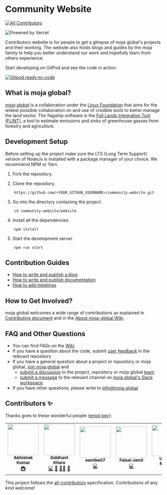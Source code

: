 # Community Website

<!-- ALL-CONTRIBUTORS-BADGE:START - Do not remove or modify this section -->
[![All Contributors](https://img.shields.io/badge/all_contributors-5-orange.svg?style=flat-square)](#contributors-)
<!-- ALL-CONTRIBUTORS-BADGE:END -->

![Powered by Vercel](website/static/img/powered-by-vercel.svg)

Contributors website is for people to get a glimpse of moja global's projects and their working. The website also holds blogs and guides by the moja family to help you better understand our work and hopefully learn from others experience.

Start developing on GitPod and see the code in action.

[![Gitpod ready-to-code](https://img.shields.io/badge/Gitpod-ready--to--code-blue?logo=gitpod)](https://gitpod.io/#https://github.com/moja-global/community-website/)

## What is moja global?

[_moja global_](http://moja.global/) is a collaboration under the [Linux Foundation](https://linuxfoundation.org/) that aims for the widest possible collaboration on and use of credible tools to better manage the land sector. The flagship software is the [Full Lands Integration Tool (FLINT)](https://github.com/moja-global/flint), a tool to estimate emissions and sinks of greenhouse gasses from forestry and agriculture.

## Development Setup

Before setting up the project make sure the LTS (Long Term Support) version of NodeJs is installed with a package manager of your choice. We recommend NPM or Yarn.

1. Fork the repository.

2. Clone the repository.

```
    https://github.com/<YOUR_GITHUB_USERNAME>/community-website.git
```

3. Go into the directory containing the project.

```
    cd community-website/website
```

4. Install all the dependencies

```
    npm install
```

5. Start the development server.

```
    npm run start
```

## Contribution Guides

- [How to write and publish a blog](https://community.moja.global/community/contributing#writing-new-blogs)
- [How to write and publish documentation](https://community.moja.global/community/contributing#adding-new-documentation)
- [How to add meetings](https://github.com/moja-global/community-website/blob/main/website/meetings.md)

## How to Get Involved?

moja global welcomes a wide range of contributions as explained in [Contributing document](https://github.com/moja-global/About-moja-global/blob/master/CONTRIBUTING.md) and in the [About moja-global Wiki](https://github.com/moja-global/.github/wiki).

## FAQ and Other Questions

- You can find FAQs on the [Wiki](https://github.com/moja.global/.github/wiki).
- If you have a question about the code, submit [user feedback](https://github.com/moja-global/About-moja-global/blob/master/Contributing/How-to-Provide-User-Feedback.md) in the relevant repository
- If you have a general question about a project or repository or moja global, [join moja global](https://github.com/moja-global/About-moja-global/blob/master/Contributing/How-to-Join-moja-global.md) and
  - [submit a discussion](https://help.github.com/en/articles/about-team-discussions) to the project, repository or moja global [team](https://github.com/orgs/moja-global/teams)
  - [submit a message](https://get.slack.help/hc/en-us/categories/200111606#send-messages) to the relevant channel on [moja global's Slack workspace](mojaglobal.slack.com).
- If you have other questions, please write to info@moja.global

## Contributors ✨

Thanks goes to these wonderful people ([emoji key](https://allcontributors.org/docs/en/emoji-key)):

<!-- ALL-CONTRIBUTORS-LIST:START - Do not remove or modify this section -->
<!-- prettier-ignore-start -->
<!-- markdownlint-disable -->
<table>
  <tr>
    <td align="center"><a href="https://www.linkedin.com/in/abhishek-kr09/"><img src="https://avatars.githubusercontent.com/u/48255244?v=4?s=100" width="100px;" alt=""/><br /><sub><b>Abhishek Kumar</b></sub></a><br /><a href="#infra-Abhishek-kumar09" title="Infrastructure (Hosting, Build-Tools, etc)">🚇</a></td>
    <td align="center"><a href="https://siddhant-k-code.github.io/"><img src="https://avatars.githubusercontent.com/u/55068936?v=4?s=100" width="100px;" alt=""/><br /><sub><b>Siddhant Khare</b></sub></a><br /><a href="https://github.com/moja-global/community-website/commits?author=Siddhant-K-code" title="Code">💻</a> <a href="https://github.com/moja-global/community-website/pulls?q=is%3Apr+reviewed-by%3ASiddhant-K-code" title="Reviewed Pull Requests">👀</a> <a href="#mentoring-Siddhant-K-code" title="Mentoring">🧑‍🏫</a> <a href="#question-Siddhant-K-code" title="Answering Questions">💬</a></td>
    <td align="center"><a href="https://github.com/eemike07"><img src="https://avatars.githubusercontent.com/u/2515617?v=4?s=100" width="100px;" alt=""/><br /><sub><b>eemike07</b></sub></a><br /><a href="https://github.com/moja-global/community-website/commits?author=eemike07" title="Code">💻</a></td>
    <td align="center"><a href="http://www.linkedin.com/in/faisaljamil25"><img src="https://avatars.githubusercontent.com/u/69186619?v=4?s=100" width="100px;" alt=""/><br /><sub><b>Faisal Jamil</b></sub></a><br /><a href="https://github.com/moja-global/community-website/commits?author=faisaljamil25" title="Code">💻</a></td>
    <td align="center"><a href="https://github.com/utkarsh1311"><img src="https://avatars.githubusercontent.com/u/70108561?v=4?s=100" width="100px;" alt=""/><br /><sub><b>Utkarsh Maurya</b></sub></a><br /><a href="https://github.com/moja-global/community-website/issues?q=author%3Autkarsh1311" title="Bug reports">🐛</a></td>
  </tr>
</table>

<!-- markdownlint-restore -->
<!-- prettier-ignore-end -->

<!-- ALL-CONTRIBUTORS-LIST:END -->

This project follows the [all-contributors](https://github.com/all-contributors/all-contributors) specification. Contributions of any kind welcome!
